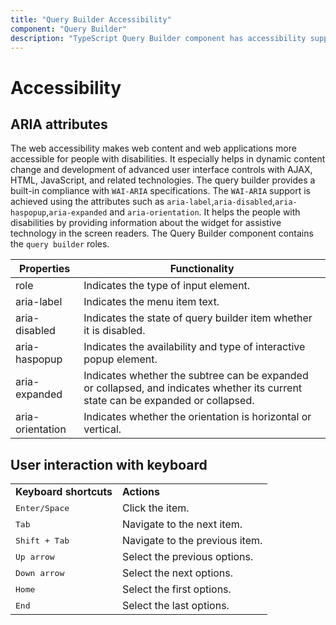 ```yaml
---
title: "Query Builder Accessibility"
component: "Query Builder"
description: "TypeScript Query Builder component has accessibility support to help access the features via keyboard, on-screen readers, or other assistive technology devices."
---
```


# Accessibility

## ARIA attributes

The web accessibility makes web content and web applications more accessible for people with disabilities. It especially helps in dynamic content change and development of advanced user interface controls with AJAX, HTML, JavaScript, and related technologies.
The query builder provides a built-in compliance with `WAI-ARIA` specifications. The `WAI-ARIA` support is achieved using the attributes such as `aria-label`,`aria-disabled`,`aria-haspopup`,`aria-expanded` and `aria-orientation`.
It helps the people with disabilities by providing information about the widget for assistive technology in the screen readers. The Query Builder component contains the `query builder` roles.

| Properties | Functionality |
| ------------ | ----------------------- |
| role | Indicates the type of input element. |
| aria-label | Indicates the menu item text. |
| aria-disabled | Indicates the state of query builder item whether it is disabled. |
| aria-haspopup | Indicates the availability and type of interactive popup element. |
| aria-expanded | Indicates whether the subtree can be expanded or collapsed, and indicates whether its current state can be expanded or collapsed. |
| aria-orientation | Indicates whether the orientation is horizontal or vertical. |



## User interaction with keyboard

<!-- markdownlint-disable MD033 -->
<table>
<tr>
<td>
<b>Keyboard shortcuts</b></td><td>
<b>Actions</b></td></tr>
<tr>
<td>
<kbd>Enter/Space</kbd></td><td>
Click the item.</td></tr>
<tr>
<td>
<kbd>Tab</kbd></td><td>
Navigate to the next item.</td></tr>
<tr>
<td>
<kbd>Shift + Tab</kbd></td><td>
Navigate to the previous item.</td></tr>
<tr>
<td>
<kbd>Up arrow</kbd></td><td>
Select the previous options.</td></tr>
<tr>
<td>
<kbd>Down arrow</kbd></td><td>
Select the next options.</td></tr>
<tr>
<td>
<kbd>Home</kbd></td><td>
Select the first options.</td></tr>
<tr>
<td>
<kbd>End</kbd></td><td>
Select the last options.</td></tr>
</table>


